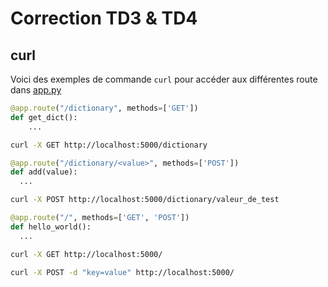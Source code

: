 # Correction TD3 & TD4

## curl

Voici des exemples de commande `curl` pour accéder aux différentes route dans [app.py](./app.py)

```python
@app.route("/dictionary", methods=['GET'])
def get_dict():
	...
```

```bash
curl -X GET http://localhost:5000/dictionary
```


```python
@app.route("/dictionary/<value>", methods=['POST'])
def add(value):
  ...
```

```bash
curl -X POST http://localhost:5000/dictionary/valeur_de_test
```

```python
@app.route("/", methods=['GET', 'POST'])
def hello_world():
  ...
```

```bash
curl -X GET http://localhost:5000/
```

```bash
curl -X POST -d "key=value" http://localhost:5000/ 
```
